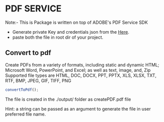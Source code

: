 # PDF SERVICE

Note:- This is Package is written on top of ADOBE's PDF Service SDK

- Generate private Key and credentials json from the [Here](https://www.adobe.io/apis/documentcloud/dcsdk/gettingstarted.html?ref=getStartedWithServicesSDK).
- paste both the file in root dir of your project.

## Convert to pdf

Create PDFs from a variety of formats, including static and dynamic HTML; Microsoft Word, PowerPoint, and Excel; as well as text, image, and, Zip
Supported file types are HTML, DOC, DOCX, PPT, PPTX, XLS, XLSX, TXT, RTF, BMP, JPEG, GIF, TIFF, PNG

```javascript
convertToPdf();
```

The file is created in the ./output/ folder as createPDF.pdf file

Hint: a string can be passed as an argument to generate the file in user preferred file name.
